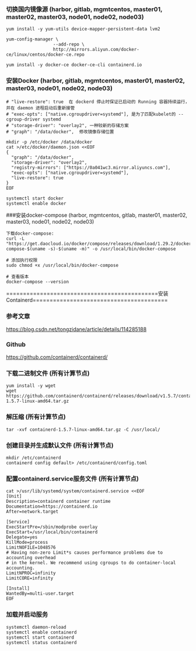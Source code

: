 ### 切换国内镜像源 (harbor, gitlab, mgmtcentos, master01, master02, master03, node01, node02, node03)
```shell script
yum install -y yum-utils device-mapper-persistent-data lvm2

yum-config-manager \
                  --add-repo \
                  http://mirrors.aliyun.com/docker-ce/linux/centos/docker-ce.repo

yum install -y docker-ce docker-ce-cli containerd.io

```

### 安装Docker (harbor, gitlab, mgmtcentos, master01, master02, master03, node01, node02, node03)
```shell script
# "live-restore": true  在 dockerd 停止时保证已启动的 Running 容器持续运行，并在 daemon 进程启动后重新接管
# "exec-opts": ["native.cgroupdriver=systemd"], 是为了匹配kubelet的 --cgroup-driver systemd 
# "storage-driver": "overlay2", 一种较新的存储方案
# "graph": "/data/docker",  修改镜像存储位置

mkdir -p /etc/docker /data/docker
cat >/etc/docker/daemon.json <<EOF
{
  "graph": "/data/docker", 
  "storage-driver": "overlay2",
  "registry-mirrors": ["https://0a041wc3.mirror.aliyuncs.com"],
  "exec-opts": ["native.cgroupdriver=systemd"],
  "live-restore": true
}
EOF

systemctl start docker
systemctl enable docker

```

###安装docker-compose (harbor, mgmtcentos, gitlab, master01, master02, master03, node01, node02, node03)
```shell
下载docker-compose:
curl -L "https://get.daocloud.io/docker/compose/releases/download/1.29.2/docker-compose-$(uname -s)-$(uname -m)" -o /usr/local/bin/docker-compose

# 添加执行权限
sudo chmod +x /usr/local/bin/docker-compose

# 查看版本
docker-compose --version

```


=============================================安装Containerd========================================
### 参考文章
https://blog.csdn.net/tongzidane/article/details/114285188

### Github
https://github.com/containerd/containerd/

### 下载二进制文件 (所有计算节点)
```shell
yum install -y wget
wget https://github.com/containerd/containerd/releases/download/v1.5.7/containerd-1.5.7-linux-amd64.tar.gz

```

### 解压缩  (所有计算节点)
```shell
tar -xvf containerd-1.5.7-linux-amd64.tar.gz -C /usr/local/

```

### 创建目录并生成默认文件 (所有计算节点)
```shell
mkdir /etc/containerd
containerd config default> /etc/containerd/config.toml

```

### 配置containerd.service服务文件 (所有计算节点)
```shell
cat >/usr/lib/systemd/system/containerd.service <<EOF
[Unit]
Description=containerd container runtime
Documentation=https://containerd.io
After=network.target
 
[Service]
ExecStartPre=/sbin/modprobe overlay
ExecStart=/usr/local/bin/containerd
Delegate=yes
KillMode=process
LimitNOFILE=1048576
# Having non-zero Limit*s causes performance problems due to accounting overhead
# in the kernel. We recommend using cgroups to do container-local accounting.
LimitNPROC=infinity
LimitCORE=infinity
 
[Install]
WantedBy=multi-user.target
EOF

```

### 加载并启动服务 
```shell
systemctl daemon-reload 
systemctl enable containerd
systemctl start containerd
systemctl status containerd

```